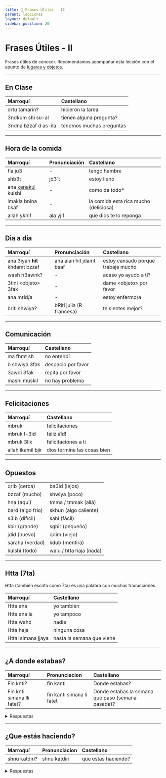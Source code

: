 ```yaml
---
title: 📖 Frases Útiles - II
parent: lecciones
layout: default
sidebar_position: 20
---
```


# Frases Útiles - II

Frases útiles de conocer. Recomendamos acompañar esta lección con el apunto de [lugares y objetos](../vocabulario/lugares-objetos).

---

## En Clase

| Marroquí             | Castellano               |
|:---------------------|:-------------------------|
| drtu tamarin?        | hicieron la tarea        |
| 3ndkum shi su-al     | tienen alguna pregunta?  |
| 3ndna bzzaf d as-ila | tenemos muchas preguntas |

---

## Hora de la comida

| Marroquí                              | Pronunciación | Castellano                            |
|:--------------------------------------|:--------------|:--------------------------------------|
| fia ju3                               | -             | tengo hambre                          |
| shb3t                                 | jb3´t         | estoy lleno                           |
| ana [kanakul](../verbos/comer) kulshi | -             | como de todo*                         |
| lmakla bnina bsaf                     | -             | la comida esta rica mucho (deliciosa) |
| allah ykhlf                           | ala yjlf      | que dios te lo reponga                |

---

## Dia a dia

| Marroquí                       | Pronunciación            | Castellano                         |
|:-------------------------------|:-------------------------|:-----------------------------------|
| ana 3iyan **hit** khdamt bzzaf | ana aian hit jdamt bsaf  | estoy cansado porque trabaje mucho |
| wash n3awnk?                   | -                        | acaso yo ayudo a ti?               |
| 3tini \<objeto> 3fak           | -                        | dame \<objeto> por favor           |
| ana mrid/a                     | -                        | estoy enfermo/a                    |
| briti shwiya?                  | bRiti juiia (R francesa) | te sientes mejor?                  |

---

## Comunicación

| Marroquí      | Castellano         |
|:--------------|:-------------------|
| ma fhmt sh    | no entendí         |
| b shwiya 3fak | despacio por favor |
| 3awdi 3fak    | repita por favor   |
| mashi muskil  | no hay problema    |

---

## Felicitaciones

| Marroquí          | Castellano                  |
|:------------------|:----------------------------|
| mbruk             | felicitaciones              |
| mbruk l-3id       | feliz aïd!                  |
| mbruk 3lik        | felicitaciones a ti         |
| allah ikamil bjir | dios termine las cosas bien |

---

## Opuestos

|                  |                          |
|:-----------------|:-------------------------|
| qrib (cerca)     | ba3id (lejos)            |
| bzzaf (mucho)    | shwiya (poco)            |
| hna (aquí)       | tmma / tmmak (allá)      |
| bard (algo frio) | skhun (algo caliente)    |
| s3ib (difícil)   | sahl (fácil)             |
| kbir (grande)    | sghir (pequeño)          |
| jdid (nuevo)     | qdim  (viejo)            |
| saraha (verdad)  | kdub (mentira)           |
| kulshi (todo)    | walu / htta haja  (nada) |

---

## Htta (7ta)

Htta (también escrito como 7ta) es una palabra con muchas traducciones.

| Marroquí           | Castellano                |
|:-------------------|:--------------------------|
| Htta ana           | yo también                |
| Htta ana la        | yo tampoco                |
| Htta wahd          | nadie                     |
| Htta haja          | ninguna cosa              |
| Httal simana jjaya | hasta la semana que viene |

---

## ¿A donde estabas?

| Marroquí                   | Pronunciacion             | Castellano                                        |
|:---------------------------|:--------------------------|:--------------------------------------------------|
| Fin knti?                  | fin kanti                 | Donde estabas?                                    |
| Fin knti simana lli fatet? | fin kanti simana li fatet | Donde estabas la semana que paso (semana pasada)? |

<details markdown="1">
<summary> Respuestas </summary>

| Marroquí         | Pronunciacion    | Castellano       |
|:-----------------|:-----------------|:-----------------|
| ana knt f Madrid | ana knt f madrid | estaba en madrid |
| ana knt kanhdar  | ana knt f madrid | estaba en madrid |

</details>

---

## ¿Que estás haciendo?

| Marroquí      | Pronunciacion | Castellano          |
|:--------------|:--------------|:--------------------|
| shnu katdiri? | shnu katdiri  | que estas haciendo? |


<details markdown="1">
<summary> Respuestas </summary>

| Marroquí   | Pronunciacion | Castellano |
|:-----------|:--------------|:-----------|
| ana kanqra | ana kranqra   | yo estudio |

</details>
